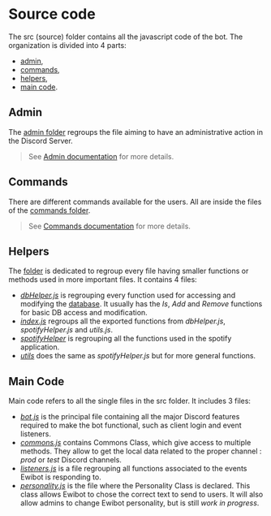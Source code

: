 # Source code
The src (source) folder contains all the javascript code of the bot.
The organization is divided into 4 parts: 
- [admin](#admin),
- [commands](#commands), 
- [helpers](#helpers),
- [main code](#main-code).

## Admin
The [admin folder](./src/admin) regroups the file aiming to have an administrative action in the Discord Server. 
> See [Admin documentation](./doc/admin.md) for more details.

## Commands
There are different commands available for the users. All are inside the files of the [commands folder](./src/commands). 
> See [Commands documentation](./doc/commands.md) for more details.

## Helpers
The [folder](./src/helpers) is dedicated to regroup every file having smaller functions or methods used in more important
files. It contains 4 files:  
* _[dbHelper.js](./src/helpers/dbHelper.js)_ is regrouping every function used for accessing and modifying the 
[database](#database). It usually has the _Is_, _Add_ and _Remove_ functions for basic DB access and modification.  
* _[index.js](.src/helpers/index.js)_ regroups all the exported functions from _dbHelper.js_, _spotifyHelper.js_ and 
_utils.js_.  
* _[spotifyHelper](.src/helpers/spotifyHelper.js)_ is regrouping all the functions used in the spotify application.  
* _[utils](.src/helpers/utils.js)_ does the same as _spotifyHelper.js_ but for more general functions.

## Main Code
Main code refers to all the single files in the src folder. It includes 3 files:
* _[bot.js](./src/bot.js)_ is the principal file containing all the major Discord features required to make the bot 
functional, such as client login and event listeners.
* _[commons.js](./src/commons.js)_ contains Commons Class, which give access to multiple methods. They allow to get the 
local data related to the proper channel : *prod* or *test* Discord channels.
* _[listeners.js](./src/listeners.js)_ is a file regrouping all functions associated to the events Ewibot is responding to.
* _[personality.js](./src/personality.js)_ is the file where the Personality Class is declared. This class allows Ewibot 
to chose the correct text to send to users. It will also allow admins to change Ewibot personality, but is still _work in
progress_.
